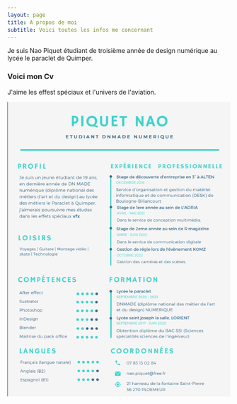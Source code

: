 ```yaml
---
layout: page
title: A propos de moi
subtitle: Voici toutes les infos me concernant
---
```


Je suis Nao Piquet étudiant de troisième année de design numérique au lycée le paraclet de Quimper.

### Voici mon Cv

J'aime les effest spéciaux et l'univers de l'aviation.

![Curriculum Vitae](/assets/img/Cv3.png)

